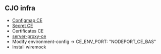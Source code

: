 ## CJO infra

* [Configmap CE](https://innersource.soprasteria.com/bankway-dxp-install/kube-ms-deploy/blob/master/INTEGRATION2/usecase-ce/configmap-ce.yml)
* [Secret CE](https://innersource.soprasteria.com/bankway-dxp-install/kube-ms-deploy/blob/master/INTEGRATION2/usecase-ce/ce-secret.yml)
* Certificates CE
* [server-proxy-ce](https://innersource.soprasteria.com/bankway-dxp-install/kube-ms-deploy/blob/master/INTEGRATION2/usecase-ce/server-proxy-ce.yml)
* Modify environment-config -> CE_ENV_PORT: "NODEPORT_CE_BAS"
* Install wiremock